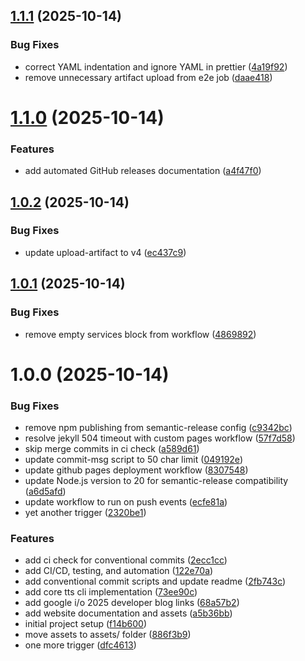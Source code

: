 ## [1.1.1](https://github.com/bniladridas/tts/compare/v1.1.0...v1.1.1) (2025-10-14)


### Bug Fixes

* correct YAML indentation and ignore YAML in prettier ([4a19f92](https://github.com/bniladridas/tts/commit/4a19f92bddecfe75e82d825802fef778e9f42fcf))
* remove unnecessary artifact upload from e2e job ([daae418](https://github.com/bniladridas/tts/commit/daae4182a251f62e3a43a82577a47d8461fac0d2))

# [1.1.0](https://github.com/bniladridas/tts/compare/v1.0.2...v1.1.0) (2025-10-14)

### Features

- add automated GitHub releases documentation ([a4f47f0](https://github.com/bniladridas/tts/commit/a4f47f0caccce2e4d2145143566c271af7d48f15))

## [1.0.2](https://github.com/bniladridas/tts/compare/v1.0.1...v1.0.2) (2025-10-14)

### Bug Fixes

- update upload-artifact to v4 ([ec437c9](https://github.com/bniladridas/tts/commit/ec437c992d7d71292647489a173fc231048abea2))

## [1.0.1](https://github.com/bniladridas/tts/compare/v1.0.0...v1.0.1) (2025-10-14)

### Bug Fixes

- remove empty services block from workflow ([4869892](https://github.com/bniladridas/tts/commit/4869892cbb62b234e590b60e609b16c9235f98ae))

# 1.0.0 (2025-10-14)

### Bug Fixes

- remove npm publishing from semantic-release config ([c9342bc](https://github.com/bniladridas/tts/commit/c9342bce1174114b666cc4ca875dc2767f71c526))
- resolve jekyll 504 timeout with custom pages workflow ([57f7d58](https://github.com/bniladridas/tts/commit/57f7d584fb40b0fea5262edb0322344593c15c81))
- skip merge commits in ci check ([a589d61](https://github.com/bniladridas/tts/commit/a589d619ccb71c20202f98463a9d497707e9ab23))
- update commit-msg script to 50 char limit ([049192e](https://github.com/bniladridas/tts/commit/049192e5bd949c8547037daf7d6a5535ffcfdae2))
- update github pages deployment workflow ([8307548](https://github.com/bniladridas/tts/commit/83075481dbe25f12a195d81e62c58d68e92aeeaf))
- update Node.js version to 20 for semantic-release compatibility ([a6d5afd](https://github.com/bniladridas/tts/commit/a6d5afd345242eed585f3d2cd3b498e445b200f2))
- update workflow to run on push events ([ecfe81a](https://github.com/bniladridas/tts/commit/ecfe81a34f2fbea4378a56acce2baebb2aaacb0a))
- yet another trigger ([2320be1](https://github.com/bniladridas/tts/commit/2320be14d1edee29b70d0d327996297975be10bb))

### Features

- add ci check for conventional commits ([2ecc1cc](https://github.com/bniladridas/tts/commit/2ecc1cc2f7d3d5ec6a5f013af5cce47c9564b86d))
- add CI/CD, testing, and automation ([122e70a](https://github.com/bniladridas/tts/commit/122e70aded4841722087d78a42ee9c91a6bb0c5b))
- add conventional commit scripts and update readme ([2fb743c](https://github.com/bniladridas/tts/commit/2fb743ceda95dd883633713525e93ff6f5efe841))
- add core tts cli implementation ([73ee90c](https://github.com/bniladridas/tts/commit/73ee90c451b1ebe01116cb69b6e807383e0febc0))
- add google i/o 2025 developer blog links ([68a57b2](https://github.com/bniladridas/tts/commit/68a57b286875a16cba150081913209c8341c444d))
- add website documentation and assets ([a5b36bb](https://github.com/bniladridas/tts/commit/a5b36bb307e18226798cb34e6ef38386adefd9ac))
- initial project setup ([f14b600](https://github.com/bniladridas/tts/commit/f14b6003a5e40a7f1ac7922ba78cc3ac69149769))
- move assets to assets/ folder ([886f3b9](https://github.com/bniladridas/tts/commit/886f3b98167aca071062cfbcbf4366d692b0e861))
- one more trigger ([dfc4613](https://github.com/bniladridas/tts/commit/dfc4613029f8c06a5a72b9d67b10ebec2432f85e))
